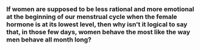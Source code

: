 ### If women are supposed to be less rational and more emotional at the beginning of our menstrual cycle when the female hormone is at its lowest level, then why isn't it logical to say that, in those few days, women behave the most like the way men behave all month long?